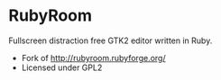 RubyRoom
========

Fullscreen distraction free GTK2 editor written in Ruby.

* Fork of http://rubyroom.rubyforge.org/
* Licensed under GPL2
